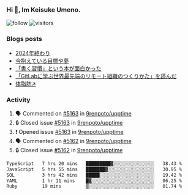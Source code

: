 ### Hi 👋, Im Keisuke Umeno.

<!--
**9renpoto/9renpoto** is a ✨ _special_ ✨ repository because its `README.md` (this file) appears on your GitHub profile.

Here are some ideas to get you started:

- 🔭 I’m currently working on ...
- 🌱 I’m currently learning ...
- 👯 I’m looking to collaborate on ...
- 🤔 I’m looking for help with ...
- 💬 Ask me about ...
- 📫 How to reach me: ...
- 😄 Pronouns: ...
- ⚡ Fun fact: ...
-->

![follow](https://img.shields.io/github/followers/9renpoto?label=Follow&style=social)
![visitors](https://komarev.com/ghpvc/?username=9renpoto&label=Profile%20views&color=0e75b6&style=flat)

### Blogs posts

<!-- BLOG-POST-LIST:START -->
- [2024年終わり](https://9renpoto.win/entry/2024/12/31/2024-end)
- [今抱えている目標や夢](https://9renpoto.win/entry/2024/12/02/objective)
- [「書く習慣」という本が面白かった](https://9renpoto.win/entry/2024/11/11/leave_a_feeling_sad)
- [「GitLabに学ぶ世界最先端のリモート組織のつくりかた」を読んだ](https://9renpoto.win/entry/2024/09/10/remote_organization)
- [体脂肪↗](https://9renpoto.win/entry/2024/08/12/gaining_fat)
<!-- BLOG-POST-LIST:END -->

### Activity

<!--START_SECTION:activity-->
1. 🗣 Commented on [#5163](https://github.com/9renpoto/upptime/issues/5163#issuecomment-2609900552) in [9renpoto/upptime](https://github.com/9renpoto/upptime)
2. 🔒 Closed issue [#5163](https://github.com/9renpoto/upptime/issues/5163) in [9renpoto/upptime](https://github.com/9renpoto/upptime)
3. ❗ Opened issue [#5163](https://github.com/9renpoto/upptime/issues/5163) in [9renpoto/upptime](https://github.com/9renpoto/upptime)
4. 🗣 Commented on [#5162](https://github.com/9renpoto/upptime/issues/5162#issuecomment-2609654151) in [9renpoto/upptime](https://github.com/9renpoto/upptime)
5. 🔒 Closed issue [#5162](https://github.com/9renpoto/upptime/issues/5162) in [9renpoto/upptime](https://github.com/9renpoto/upptime)
<!--END_SECTION:activity-->

<!--START_SECTION:waka-->

```txt
TypeScript   7 hrs 20 mins   █████████▓░░░░░░░░░░░░░░░   38.43 %
JavaScript   5 hrs 55 mins   ███████▓░░░░░░░░░░░░░░░░░   30.95 %
SQL          3 hrs 42 mins   █████░░░░░░░░░░░░░░░░░░░░   19.42 %
YAML         1 hr 11 mins    █▓░░░░░░░░░░░░░░░░░░░░░░░   06.25 %
Ruby         19 mins         ▒░░░░░░░░░░░░░░░░░░░░░░░░   01.74 %
```

<!--END_SECTION:waka-->
